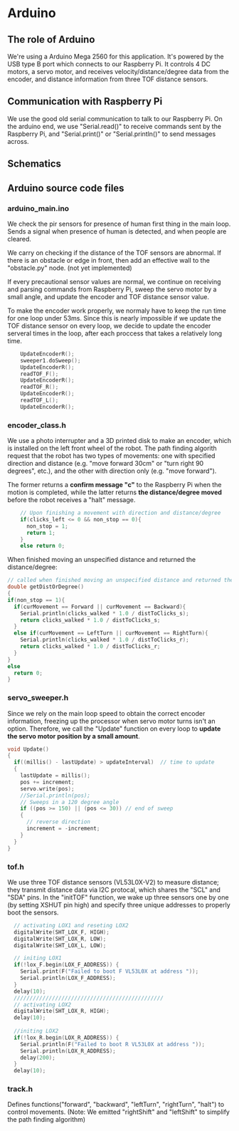 # Arduino
## The role of Arduino
We're using a Arduino Mega 2560 for this application. It's powered by the USB type B port which connects to our Raspberry Pi.
It controls 4 DC motors, a servo motor, and receives velocity/distance/degree data from the encoder, and distance information from three TOF distance sensors.
## Communication with Raspberry Pi
We use the good old serial communication to talk to our Raspberry Pi.
On the arduino end, we use "Serial.read()" to receive commands sent by the Raspberry Pi, and "Serial.print()" or "Serial.println()" to send messages across.
## Schematics

## Arduino source code files
### arduino_main.ino
We check the pir sensors for presence of human first thing in the main loop. Sends a signal when presence of human is detected, and when people are cleared.

We carry on checking if the distance of the TOF sensors are abnormal. If there is an obstacle or edge in front, then add an effective wall to the "obstacle.py" node. (not yet implemented)

If every precautional sensor values are normal, we continue on receiving and parsing commands from Raspberry Pi, sweep the servo motor by a small angle, and update the encoder and TOF distance sensor value.

To make the encoder work properly, we normaly have to keep the run time for one loop under 53ms. Since this is nearly impossible if we update the TOF distance sensor on every loop, we decide to update the encoder serveral times in the loop, after each proccess that takes a relatively long time.
```C++
    UpdateEncoderR();
    sweeper1.doSweep();
    UpdateEncoderR();
    readTOF_F();
    UpdateEncoderR();
    readTOF_R();
    UpdateEncoderR();
    readTOF_L();
    UpdateEncoderR();
```

### encoder_class.h
We use a photo interrupter and a 3D printed disk to make an encoder, which is installed on the left front wheel of the robot. The path finding algorith request that the robot has two types of movements: one with specified direction and distance (e.g. "move forward 30cm" or "turn right 90 degrees", etc.), and the other with direction only (e.g. "move forward").

The former returns a **confirm message "c"** to the Raspberry Pi when the motion is completed, while the latter returns **the distance/degree moved** before the robot receives a "halt" message.
```C++
    // Upon finishing a movement with direction and distance/degree
    if(clicks_left <= 0 && non_stop == 0){
      non_stop = 1;
      return 1;
    }
    else return 0;
```

When finished moving an unspecified distance and returned the distance/degree:
```C++
// called when finished moving an unspecified distance and returned the distance/degree
double getDistOrDegree()
{
if(non_stop == 1){
  if(curMovement == Forward || curMovement == Backward){
    Serial.println(clicks_walked * 1.0 / distToClicks_s);
    return clicks_walked * 1.0 / distToClicks_s;
  }
  else if(curMovement == LeftTurn || curMovement == RightTurn){
    Serial.println(clicks_walked * 1.0 / distToClicks_r);
    return clicks_walked * 1.0 / distToClicks_r;
  }
}
else 
  return 0;
}
```

### servo_sweeper.h
Since we rely on the main loop speed to obtain the correct encoder information, freezing up the processor when servo motor turns isn't an option. Therefore, we call the "Update" function on every loop to **update the servo motor position by a small amount**.
```C++
void Update()
{
  if((millis() - lastUpdate) > updateInterval)  // time to update
  {
    lastUpdate = millis();
    pos += increment;
    servo.write(pos);
    //Serial.println(pos);
    // Sweeps in a 120 degree angle
    if ((pos >= 150) || (pos <= 30)) // end of sweep
    {
      // reverse direction
      increment = -increment;
    }
  }
}
```

### tof.h
We use three TOF distance sensors (VL53L0X-V2) to measure distance; they transmit distance data via I2C protocal, which shares the "SCL" and "SDA" pins. In the "initTOF" function, we wake up three sensors one by one (by setting XSHUT pin high) and specify three unique addresses to properly boot the sensors.
```C++
  // activating LOX1 and reseting LOX2
  digitalWrite(SHT_LOX_F, HIGH);
  digitalWrite(SHT_LOX_R, LOW);
  digitalWrite(SHT_LOX_L, LOW);

  // initing LOX1
  if(!lox_F.begin(LOX_F_ADDRESS)) {
    Serial.print(F("Failed to boot F VL53L0X at address "));
    Serial.println(LOX_F_ADDRESS);
  }
  delay(10);
  ///////////////////////////////////////////////
  // activating LOX2
  digitalWrite(SHT_LOX_R, HIGH);
  delay(10);
  
  //initing LOX2
  if(!lox_R.begin(LOX_R_ADDRESS)) {
    Serial.println(F("Failed to boot R VL53L0X at address "));
    Serial.println(LOX_R_ADDRESS);
    delay(200);
  }
  delay(10);
```

### track.h
Defines functions("forward", "backward", "leftTurn", "rightTurn", "halt") to control movements. (Note: We emitted "rightShift" and "leftShift" to simplify the path finding algorithm)
